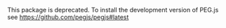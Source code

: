 This package is deprecated. To install the development version of PEG.js see https://github.com/pegjs/pegjs#latest
